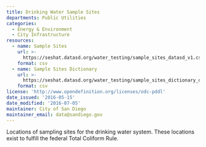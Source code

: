 ```yaml
---
title: Drinking Water Sample Sites
departments: Public Utilities
categories:
  - Energy & Environment
  - City Infrastructure
resources:
  - name: Sample Sites
    url: >-
      https://seshat.datasd.org/water_testing/sample_sites_datasd_v1.csv
    format: csv
  - name: Sample Sites Dictionary
    url: >-
      https://seshat.datasd.org/water_testing/sample_sites_dictionary_datasd.csv
    format: csv
license: 'http://www.opendefinition.org/licenses/odc-pddl'
date_issued: '2016-05-15'
date_modified: '2016-07-05'
maintainer: City of San Diego
maintainer_email: data@sandiego.gov
---
```

Locations of sampling sites for the drinking water system.
These locations exist to fulfill the federal Total Coliform Rule.

